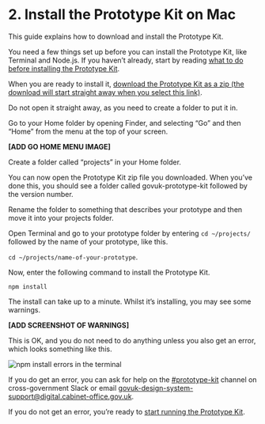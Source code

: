 # 2. Install the Prototype Kit on Mac

This guide explains how to download and install the Prototype Kit. 

You need a few things set up before you can install the Prototype Kit, like Terminal and Node.js. If you haven’t already, start by reading [what to do before installing the Prototype Kit](/docs/get-started/mac-installation-guide/before-you-start). 

When you are ready to install it, [download the Prototype Kit as a zip (the download will start straight away when you select this link)](/docs/download). 

Do not open it straight away, as you need to create a folder to put it in. 

Go to your Home folder by opening Finder, and selecting “Go” and then “Home” from the menu at the top of your screen. 

**[ADD GO HOME MENU IMAGE]**

Create a folder called “projects” in your Home folder. 

You can now open the Prototype Kit zip file you downloaded. When you’ve done this, you should see a folder called govuk-prototype-kit followed by the version number.

Rename the folder to something that describes your prototype and then move it into your projects folder.

Open Terminal and go to your prototype folder by entering `cd ~/projects/` followed by the name of your prototype, like this.

`cd ~/projects/name-of-your-prototype`.

Now, enter the following command to install the Prototype Kit.

`npm install`

The install can take up to a minute. Whilst it’s installing, you may see some warnings. 

**[ADD SCREENSHOT OF WARNINGS]**

This is OK, and you do not need to do anything unless you also get an error, which looks something like this.

![npm install errors in the terminal](/public/images/docs/npm-install-terminal-error.png)

If you do get an error, you can ask for help on the [#prototype-kit](https://ukgovernmentdigital.slack.com/messages/prototype-kit) channel on cross-government Slack or email govuk-design-system-support@digital.cabinet-office.gov.uk.

If you do not get an error, you’re ready to [start running the Prototype Kit](/docs/get-started/mac-installation-guide/start-and-stop-the-kit). 
